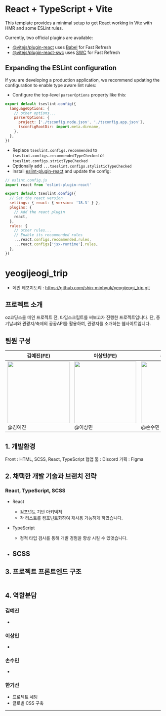 # React + TypeScript + Vite

This template provides a minimal setup to get React working in Vite with HMR and some ESLint rules.

Currently, two official plugins are available:

- [@vitejs/plugin-react](https://github.com/vitejs/vite-plugin-react/blob/main/packages/plugin-react/README.md) uses [Babel](https://babeljs.io/) for Fast Refresh
- [@vitejs/plugin-react-swc](https://github.com/vitejs/vite-plugin-react-swc) uses [SWC](https://swc.rs/) for Fast Refresh

## Expanding the ESLint configuration

If you are developing a production application, we recommend updating the configuration to enable type aware lint rules:

- Configure the top-level `parserOptions` property like this:

```js
export default tseslint.config({
  languageOptions: {
    // other options...
    parserOptions: {
      project: ['./tsconfig.node.json', './tsconfig.app.json'],
      tsconfigRootDir: import.meta.dirname,
    },
  },
})
```

- Replace `tseslint.configs.recommended` to `tseslint.configs.recommendedTypeChecked` or `tseslint.configs.strictTypeChecked`
- Optionally add `...tseslint.configs.stylisticTypeChecked`
- Install [eslint-plugin-react](https://github.com/jsx-eslint/eslint-plugin-react) and update the config:

```js
// eslint.config.js
import react from 'eslint-plugin-react'

export default tseslint.config({
  // Set the react version
  settings: { react: { version: '18.3' } },
  plugins: {
    // Add the react plugin
    react,
  },
  rules: {
    // other rules...
    // Enable its recommended rules
    ...react.configs.recommended.rules,
    ...react.configs['jsx-runtime'].rules,
  },
})
```
# yeogijeogi_trip

- 메인 레포지토리 : https://github.com/shin-minhyuk/yeogijeogi_trip.git

## 프로젝트 소개

oz코딩스쿨 메인 프로젝트 전, 타입스크립트를 써보고자 진행한 프로젝트입니다.
단, 중기날씨와 관광지/축제의 공공API를 활용하여, 관광지를 소개하는 웹사이트입니다.

## 팀원 구성

| 김예진(FE)                             | 이상민(FE)                             | 손수민(FE)                             | 한기선(FE)                                                                                    |
| -------------------------------------- | -------------------------------------- | -------------------------------------- | --------------------------------------------------------------------------------------------- |
| <img src ="" width=200> <br /> @김예진 | <img src ="" width=200> <br /> @이상민 | <img src ="" width=200> <br /> @손수민 | <img src ="https://avatars.githubusercontent.com/u/176655935?v=4" width=200> <br /> @kiseon77 |

## 1. 개발환경

Front : HTML, SCSS, React, TypeScript
협업 툴 : Discord
기획 : Figma

## 2. 채택한 개발 기술과 브랜치 전략

### React, TypeScript, SCSS

- React

  - 컴포넌트 기반 아키텍처
  - 각 리스트를 컴포넌트화하여 재사용 가능하게 하였습니다.

- TypeScript

  - 정적 타입 검사를 통해 개발 경험을 향상 시킬 수 있엇습니다.

- ## SCSS

## 3. 프로젝트 프론트엔드 구조

```

```

## 4. 역할분담

### 김예진

-

### 이상민

-

### 손수민

-

### 한기선

- 프로젝트 세팅
- 글로벌 CSS 구축

---